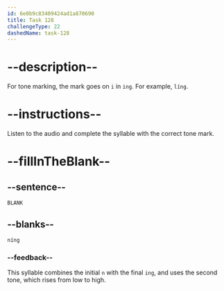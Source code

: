 ```yaml
---
id: 6e0b9c83409424ad1a870690
title: Task 128
challengeType: 22
dashedName: task-128
---
```


<!-- (Audio) A: níng -->

# --description--

For tone marking, the mark goes on `i` in `ing`. For example, `líng`.

# --instructions--

Listen to the audio and complete the syllable with the correct tone mark.

# --fillInTheBlank--

## --sentence--

`BLANK`

## --blanks--

`níng`

### --feedback--

This syllable combines the initial `n` with the final `ing`, and uses the second tone, which rises from low to high.
